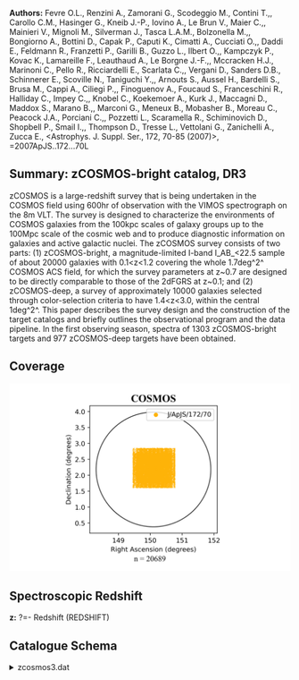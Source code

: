 **Authors:** Fevre O.L., Renzini A., Zamorani G., Scodeggio M., Contini T.,, Carollo C.M., Hasinger G., Kneib J.-P., Iovino A., Le Brun V., Maier C.,, Mainieri V., Mignoli M., Silverman J., Tasca L.A.M., Bolzonella M.,, Bongiorno A., Bottini D., Capak P., Caputi K., Cimatti A., Cucciati O.,, Daddi E., Feldmann R., Franzetti P., Garilli B., Guzzo L., Ilbert O.,, Kampczyk P., Kovac K., Lamareille F., Leauthaud A., Le Borgne J.-F.,, Mccracken H.J., Marinoni C., Pello R., Ricciardelli E., Scarlata C.,, Vergani D., Sanders D.B., Schinnerer E., Scoville N., Taniguchi Y.,, Arnouts S., Aussel H., Bardelli S., Brusa M., Cappi A., Ciliegi P.,, Finoguenov A., Foucaud S., Franceschini R., Halliday C., Impey C.,, Knobel C., Koekemoer A., Kurk J., Maccagni D., Maddox S., Marano B.,, Marconi G., Meneux B., Mobasher B., Moreau C., Peacock J.A., Porciani C.,, Pozzetti L., Scaramella R., Schiminovich D., Shopbell P., Smail I.,, Thompson D., Tresse L., Vettolani G., Zanichelli A., Zucca E., <Astrophys. J. Suppl. Ser., 172, 70-85 (2007)>, =2007ApJS..172...70L

## Summary: zCOSMOS-bright catalog, DR3 

zCOSMOS is a large-redshift survey that is being undertaken in the COSMOS field using 600hr of observation with the VIMOS spectrograph on the 8m VLT. The survey is designed to characterize the environments of COSMOS galaxies from the 100kpc scales of galaxy groups up to the 100Mpc scale of the cosmic web and to produce diagnostic information on galaxies and active galactic nuclei. The zCOSMOS survey consists of two parts: (1) zCOSMOS-bright, a magnitude-limited I-band I_AB_<22.5 sample of about 20000 galaxies with 0.1<z<1.2 covering the whole 1.7deg^2^ COSMOS ACS field, for which the survey parameters at z~0.7 are designed to be directly comparable to those of the 2dFGRS at z~0.1; and (2) zCOSMOS-deep, a survey of approximately 10000 galaxies selected through color-selection criteria to have 1.4<z<3.0, within the central 1deg^2^. This paper describes the survey design and the construction of the target catalogs and briefly outlines the observational program and the data pipeline. In the first observing season, spectra of 1303 zCOSMOS-bright targets and 977 zCOSMOS-deep targets have been obtained.
## Coverage
![image](https://raw.githubusercontent.com/joshgithubbin/Sherlock-DDF/refs/heads/main/Catalogue%20Plotting/Catalogues/J-ApJS-172-70/Subcatalogues/COSMOS/Plots/fieldcover.png)
## Spectroscopic Redshift 
 
**z:** ?=- Redshift (REDSHIFT) 
 

## Catalogue Schema

<details>
<summary>zcosmos3.dat</summary>

| Bytes   | Format   | Units   | Label    | Explanations                                  |
|:--------|:---------|:--------|:---------|:----------------------------------------------|
| 1- 6    | I6       | ---     | zCOSMOS  | [700137/960004] zCOSMOS identification number |
| 8- 17   | F10.6    | deg     | RAdeg    | Right ascension (J2000) (RAJ2000)             |
| 19- 26  | F8.6     | deg     | DEdeg    | Declination (J2000) (DEJ2000)                 |
| 28- 33  | F6.4     | ---     | z        | ?=- Redshift (REDSHIFT)                       |
| 35- 39  | F5.1     | ---     | CC       | Confidence class (CC) (1)                     |
| 41- 45  | F5.2     | mag     | Imag     | Selection mag F814W AB (IMAG_AB)              |
| 47- 48  | I2       | ---     | FlagS    | [-1/1] Flag for satisfying bright sample      |
| 50      | I1       | ---     | FlagX    | [0/2] Flag for X-ray selection (FLAG_X)       |
| 52      | I1       | ---     | FlagR    | [0/2] Flag for radio selection (FLAG_R)       |
| 54      | I1       | ---     | FlagUV   | [0/2] Flag for UV selection (FLAG_UV)         |
| 56-107  | A52      | ---     | FileName | Name of the spectrum fits file in             |

**Note**: Confidence Class (CC) defined as 3 digits (ab.c).

</details>
